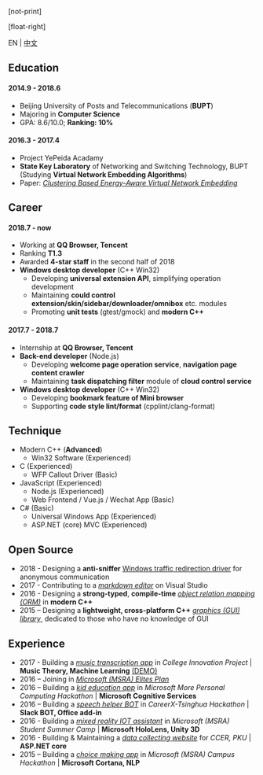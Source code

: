 ﻿[not-print]

[float-right]

EN | [中文](CV-zh.md)

## Education

#### 2014.9 - 2018.6

- Beijing University of Posts and Telecommunications (**BUPT**)
- Majoring in **Computer Science**
- GPA: 8.6/10.0; **Ranking: 10%**

#### 2016.3 - 2017.4

- Project YePeida Acadamy
- **State Key Laboratory** of Networking and Switching Technology, BUPT (Studying **Virtual Network Embedding Algorithms**)
- Paper: [_Clustering Based Energy-Aware Virtual Network Embedding_](http://journals.sagepub.com/doi/full/10.1177/1550147717726714)

## Career

#### 2018.7 - now

- Working at **QQ Browser, Tencent**
- Ranking **T1.3**
- Awarded **4-star staff** in the second half of 2018
- **Windows desktop developer** (C++ Win32)
  - Developing **universal extension API**, simplifying operation development
  - Maintaining **could control extension/skin/sidebar/downloader/omnibox** etc. modules
  - Promoting **unit tests** (gtest/gmock) and **modern C++**

#### 2017.7 - 2018.7

- Internship at **QQ Browser, Tencent**
- **Back-end developer** (Node.js)
  - Developing **welcome page operation service**, **navigation page content crawler**
  - Maintaining **task dispatching filter** module of **cloud control service**
- **Windows desktop developer** (C++ Win32)
  - Developing **bookmark feature of Mini browser**
  - Supporting **code style lint/format** (cpplint/clang-format)

## Technique

- Modern C++ (**Advanced**)
  - Win32 Software (Experienced)
- C (Experienced)
  - WFP Callout Driver (Basic)
- JavaScript (Experienced)
  - Node.js (Experienced)
  - Web Frontend / Vue.js / Wechat App (Basic)
- C# (Basic)
  - Universal Windows App (Experienced)
  - ASP.NET (core) MVC (Experienced)

## Open Source

- 2018 - Designing a **anti-sniffer** [Windows traffic redirection driver](https://github.com/BOT-Man-JL/WFP-Traffic-Redirection-Driver) for anonymous communication
- 2017 - Contributing to a [_markdown editor_](https://github.com/madskristensen/MarkdownEditor) on Visual Studio
- 2016 - Designing a **strong-typed**, **compile-time** [_object relation mapping (ORM)_](https://github.com/BOT-Man-JL/ORM-Lite) in **modern C++**
- 2015 – Designing a **lightweight, cross-platform C++** [_graphics (GUI) library_](https://github.com/BOT-Man-JL/EggAche-GL), dedicated to those who have no knowledge of GUI

## Experience

- 2017 - Building a [_music transcription app_](https://github.com/YuJianghao/YouPu) in _College Innovation Project_ | **Music Theory, Machine Learning** [(DEMO)](https://bot-man-jl.github.io/YouPu)
- 2016 – Joining in [_Microsoft (MSRA) Elites Plan_](https://studentclub.msra.cn/project/97)
- 2016 – Building a [_kid education app_](https://github.com/BOT-Man-JL/Better-Kids) in _Microsoft More Personal Computing Hackathon_ | **Microsoft Cognitive Services**
- 2016 – Building a [_speech helper BOT_](https://github.com/xinhuaRadioLAB/HackerX_slive) in _CareerX-Tsinghua Hackathon_ | **Slack BOT, Office add-in**
- 2016 - Building a [_mixed reality IOT assistant_](https://github.com/BOT-Man-JL/IOT-Holo-Assistant) in _Microsoft (MSRA) Student Summer Camp_ | **Microsoft HoloLens, Unity 3D**
- 2016 - Building & Maintaining a [_data collecting website_](https://github.com/ZhangYuef/Survey_Platform_ccer) for _CCER, PKU_ | **ASP.NET core**
- 2015 – Building a [_choice making app_](https://www.microsoft.com/store/apps/Random%20Master/9NBLGGH6HCP7) in _Microsoft (MSRA) Campus Hackathon_ | **Microsoft Cortana, NLP**
